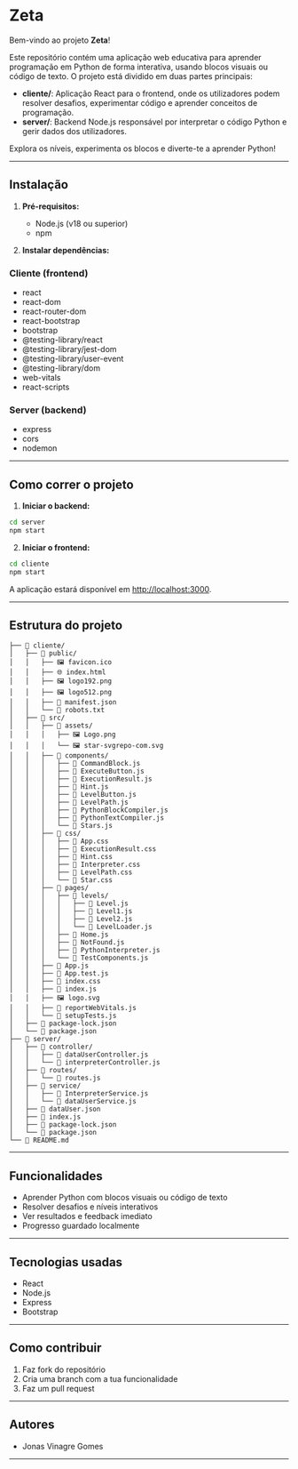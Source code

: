 # Zeta

Bem-vindo ao projeto **Zeta**!

Este repositório contém uma aplicação web educativa para aprender programação em Python de forma interativa, usando blocos visuais ou código de texto. O projeto está dividido em duas partes principais:

- **cliente/**: Aplicação React para o frontend, onde os utilizadores podem resolver desafios, experimentar código e aprender conceitos de programação.
- **server/**: Backend Node.js responsável por interpretar o código Python e gerir dados dos utilizadores.

Explora os níveis, experimenta os blocos e diverte-te a aprender Python!

---

## Instalação

1. **Pré-requisitos:**  
   - Node.js (v18 ou superior)
   - npm

2. **Instalar dependências:**

### Cliente (frontend)

- react
- react-dom
- react-router-dom
- react-bootstrap
- bootstrap
- @testing-library/react
- @testing-library/jest-dom
- @testing-library/user-event
- @testing-library/dom
- web-vitals
- react-scripts

### Server (backend)

- express
- cors
- nodemon

---

## Como correr o projeto

1. **Iniciar o backend:**

```bash
cd server
npm start
```

2. **Iniciar o frontend:**

```bash
cd cliente
npm start
```

A aplicação estará disponível em [http://localhost:3000](http://localhost:3000).

---

## Estrutura do projeto

```
├── 📁 cliente/
│   ├── 📁 public/
│   │   ├── 🖼️ favicon.ico
│   │   ├── 🌐 index.html
│   │   ├── 🖼️ logo192.png
│   │   ├── 🖼️ logo512.png
│   │   ├── 📄 manifest.json
│   │   └── 📄 robots.txt
│   ├── 📁 src/
│   │   ├── 📁 assets/
│   │   │   ├── 🖼️ Logo.png
│   │   │   └── 🖼️ star-svgrepo-com.svg
│   │   ├── 📁 components/
│   │   │   ├── 📄 CommandBlock.js
│   │   │   ├── 📄 ExecuteButton.js
│   │   │   ├── 📄 ExecutionResult.js
│   │   │   ├── 📄 Hint.js
│   │   │   ├── 📄 LevelButton.js
│   │   │   ├── 📄 LevelPath.js
│   │   │   ├── 📄 PythonBlockCompiler.js
│   │   │   ├── 📄 PythonTextCompiler.js
│   │   │   └── 📄 Stars.js
│   │   ├── 📁 css/
│   │   │   ├── 🎨 App.css
│   │   │   ├── 🎨 ExecutionResult.css
│   │   │   ├── 🎨 Hint.css
│   │   │   ├── 🎨 Interpreter.css
│   │   │   ├── 🎨 LevelPath.css
│   │   │   └── 🎨 Star.css
│   │   ├── 📁 pages/
│   │   │   ├── 📁 levels/
│   │   │   │   ├── 📄 Level.js
│   │   │   │   ├── 📄 Level1.js
│   │   │   │   ├── 📄 Level2.js
│   │   │   │   └── 📄 LevelLoader.js
│   │   │   ├── 📄 Home.js
│   │   │   ├── 📄 NotFound.js
│   │   │   ├── 📄 PythonInterpreter.js
│   │   │   └── 📄 TestComponents.js
│   │   ├── 📄 App.js
│   │   ├── 📄 App.test.js
│   │   ├── 🎨 index.css
│   │   ├── 📄 index.js
│   │   ├── 🖼️ logo.svg
│   │   ├── 📄 reportWebVitals.js
│   │   └── 📄 setupTests.js
│   ├── 📄 package-lock.json
│   └── 📄 package.json
├── 📁 server/
│   ├── 📁 controller/
│   │   ├── 📄 dataUserController.js
│   │   └── 📄 interpreterController.js
│   ├── 📁 routes/
│   │   └── 📄 routes.js
│   ├── 📁 service/
│   │   ├── 📄 InterpreterService.js
│   │   └── 📄 dataUserService.js
│   ├── 📄 dataUser.json
│   ├── 📄 index.js
│   ├── 📄 package-lock.json
│   └── 📄 package.json
└── 📖 README.md
```

---

## Funcionalidades

- Aprender Python com blocos visuais ou código de texto
- Resolver desafios e níveis interativos
- Ver resultados e feedback imediato
- Progresso guardado localmente

---

## Tecnologias usadas

- React
- Node.js
- Express
- Bootstrap

---

## Como contribuir

1. Faz fork do repositório
2. Cria uma branch com a tua funcionalidade
3. Faz um pull request

---


## Autores

- Jonas Vinagre Gomes

---